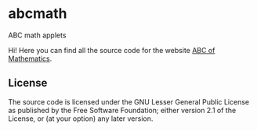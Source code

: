 # abcmath
ABC math applets

Hi! Here you can find all the source code for the website [ABC of Mathematics](https://www.abcmath.xyz). 

## License

The source code is licensed under the GNU Lesser General Public License as published by the Free Software Foundation; either version 2.1 of the License, or (at your option) any later version.
